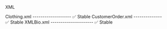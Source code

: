 XML

Clothing.xml ------------------- ✅ Stable
CustomerOrder.xml -------------- ✅ Stable
XMLBio.xml --------------------- ✅ Stable